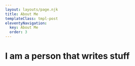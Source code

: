 ```yaml
---
layout: layouts/page.njk
title: About Me
templateClass: tmpl-post
eleventyNavigation:
  key: About Me
  order: 3
---
```


# I am a person that writes stuff

